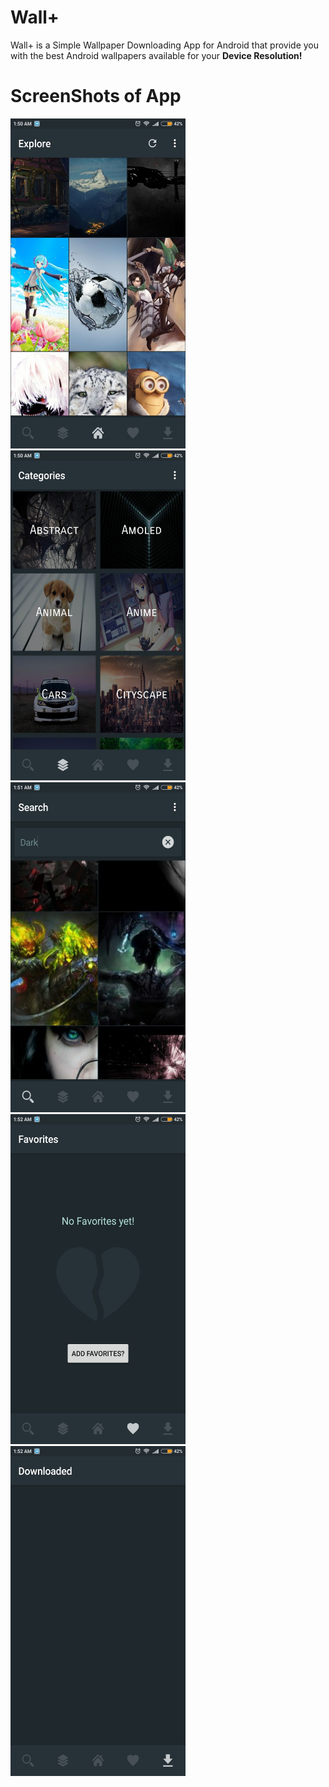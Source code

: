 # Wall+
Wall+ is a Simple Wallpaper Downloading App for Android that provide you with
the best Android wallpapers available for your **Device Resolution!**

# ScreenShots of App
<img src="Screenshots/1.jpeg" height="528" width="280">   <img src="Screenshots/2.jpeg" height="528" width="280">   <img src="Screenshots/3.jpeg" height="528" width="280">
<img src="Screenshots/4.jpeg" height="528" width="280">   <img src="Screenshots/5.jpeg" height="528" width="280">
